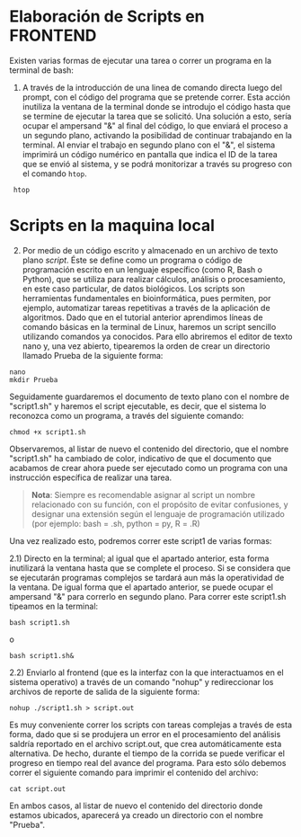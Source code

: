 # Elaboración de Scripts en FRONTEND

Existen varias formas de ejecutar una tarea o correr un programa en la terminal de bash:

 1) A través de la introducción de una linea de comando directa luego del prompt, con el código del programa que se pretende correr. Esta acción inutiliza la ventana de la terminal donde se introdujo el código hasta que se termine de ejecutar la tarea que se solicitó. Una solución a esto, sería ocupar el ampersand "&" al final del código, lo que enviará el proceso a un segundo plano, activando la posibilidad de continuar trabajando en la terminal. Al enviar el trabajo en segundo plano con el "&", el sistema imprimirá un código numérico en pantalla que indica el ID de la tarea que se envió al sistema, y se podrá monitorizar a través su progreso con el comando ```htop```.

```
 htop
```

# Scripts en la maquina local

2) Por medio de un código escrito y almacenado en un archivo de texto plano *script*. Éste se define como un programa o código de programación escrito en un lenguaje específico (como R, Bash o Python), que se utiliza para realizar cálculos, análisis o procesamiento, en este caso particular, de datos biológicos. Los scripts son herramientas fundamentales en bioinformática, pues permiten, por ejemplo, automatizar tareas repetitivas a través de la aplicación de algoritmos. Dado que en el tutorial anterior aprendimos líneas de comando básicas en la terminal de Linux, haremos un script sencillo utilizando comandos ya conocidos. Para ello abriremos el editor de texto nano y, una vez abierto, tipearemos la orden de crear un directorio llamado Prueba de la siguiente forma:
    
```
nano
mkdir Prueba
```


Seguidamente guardaremos el documento de texto plano con el nombre de "script1.sh" y haremos el script ejecutable, es decir, que el sistema lo reconozca como un programa, a través del siguiente comando:
```
chmod +x script1.sh
```
Observaremos, al listar de nuevo el contenido del directorio, que el nombre "script1.sh" ha cambiado de color, indicativo de que el documento que acabamos de crear ahora puede ser ejecutado como un programa con una instrucción específica de realizar una tarea.

>**Nota**: Siempre es recomendable asignar al script un nombre relacionado con su función, con el propósito de evitar confusiones, y designar una extensión según el lenguaje de programación utilizado (por ejemplo: bash = .sh, python = py, R = .R)

Una vez realizado esto, podremos correr este script1 de varias formas:

2.1) Directo en la terminal; al igual que el apartado anterior, esta forma inutilizará la ventana hasta que se complete el proceso. Si se considera que se ejecutarán programas complejos se tardará aun más la operatividad de la ventana. De igual forma que el apartado anterior, se puede ocupar el ampersand "&" para correrlo en segundo plano. Para correr este script1.sh tipeamos en la terminal:
```
bash script1.sh
```
o
```
bash script1.sh&
```

2.2) Enviarlo al frontend (que es la interfaz con la que interactuamos en el sistema operativo) a través de un comando "nohup" y redireccionar los archivos de reporte de salida de la siguiente forma:
```
nohup ./script1.sh > script.out
```

Es muy conveniente correr los scripts con tareas complejas a través de esta forma, dado que si se produjera un error en el procesamiento del análisis saldría reportado en el archivo script.out, que crea automáticamente esta alternativa. De hecho, durante el tiempo de la corrida se puede verificar el progreso en tiempo real del avance del programa. Para esto sólo debemos correr el siguiente comando para imprimir el contenido del archivo:
```
cat script.out
```
En ambos casos, al listar de nuevo el contenido del directorio donde estamos ubicados, aparecerá ya creado un directorio con el nombre "Prueba".



